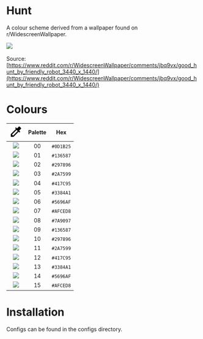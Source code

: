 # Hunt

A colour scheme derived from a wallpaper found on r/WidescreenWallpaper.

![](https://github.com/Perdyx/hunt/blob/main/wallpaper.png)

Source: [https://www.reddit.com/r/WidescreenWallpaper/comments/jbq9vx/good_hunt_by_friendly_robot_3440_x_1440/](https://www.reddit.com/r/WidescreenWallpaper/comments/jbq9vx/good_hunt_by_friendly_robot_3440_x_1440/)

# Colours

| ![](https://github.com/Perdyx/hunt/blob/main/colorize-black-18dp.svg) | Palette | Hex |
| :-: | :-: | :-: |
| ![](https://via.placeholder.com/15/0D1B25/000000?text=+) | 00 | `#0D1B25` |
| ![](https://via.placeholder.com/15/136587/000000?text=+) | 01 | `#136587` |
| ![](https://via.placeholder.com/15/297896/000000?text=+) | 02 | `#297896` |
| ![](https://via.placeholder.com/15/2A7599/000000?text=+) | 03 | `#2A7599` |
| ![](https://via.placeholder.com/15/417C95/000000?text=+) | 04 | `#417C95` |
| ![](https://via.placeholder.com/15/3384A1/000000?text=+) | 05 | `#3384A1` |
| ![](https://via.placeholder.com/15/5696AF/000000?text=+) | 06 | `#5696AF` |
| ![](https://via.placeholder.com/15/afced8/000000?text=+) | 07 | `#AFCED8` |
| ![](https://via.placeholder.com/15/7a9097/000000?text=+) | 08 | `#7A9097` |
| ![](https://via.placeholder.com/15/136587/000000?text=+) | 09 | `#136587` |
| ![](https://via.placeholder.com/15/297896/000000?text=+) | 10 | `#297896` |
| ![](https://via.placeholder.com/15/2A7599/000000?text=+) | 11 | `#2A7599` |
| ![](https://via.placeholder.com/15/417C95/000000?text=+) | 12 | `#417C95` |
| ![](https://via.placeholder.com/15/3384A1/000000?text=+) | 13 | `#3384A1` |
| ![](https://via.placeholder.com/15/5696AF/000000?text=+) | 14 | `#5696AF` |
| ![](https://via.placeholder.com/15/afced8/000000?text=+) | 15 | `#AFCED8` |

# Installation

Configs can be found in the configs directory.
